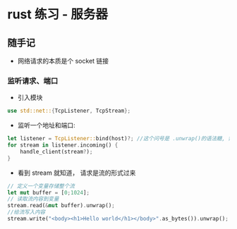 # rust 练习 - 服务器

## 随手记

-   网络请求的本质是个 socket 链接

### 监听请求、端口

-   引入模块

```rust
use std::net::{TcpListener, TcpStream};
```

-   监听一个地址和端口:

```Rust
let listener = TcpListener::bind(host)?; //这个问号是 .unwrap()的语法糖, 需要返回 Result<()> 才可以使用该语法糖
for stream in listener.incoming() {
    handle_client(stream?);
}
```

-   看到 stream 就知道， 请求是流的形式过来

```rust
// 定义一个变量存储整个流
let mut buffer = [0;1024];
// 读取流内容到变量
stream.read(&mut buffer).unwrap();
//给流写入内容
stream.write("<body><h1>Hello world</h1></body>".as_bytes()).unwrap();
```
